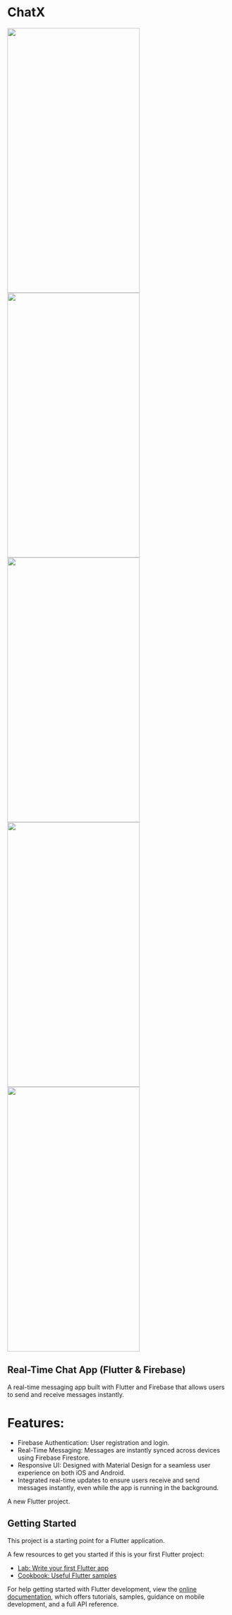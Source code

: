 # ChatX


<img src="https://github.com/user-attachments/assets/b6a4d4d0-28c4-4dfa-9c95-3d205b55e2fa" width="300" height="600">
<img src="https://github.com/user-attachments/assets/cb766178-3711-4710-8011-c3d035e20b12" width="300" height="600">
<img src="https://github.com/user-attachments/assets/850e279c-9608-4b47-9022-c3d9e6e19420" width="300" height="600">
<img src="https://github.com/user-attachments/assets/0a94906e-ccbe-46a9-853b-6410a640d774" width="300" height="600">
<img src="https://github.com/user-attachments/assets/059e05cc-c6bd-42c6-9444-fc099505bcc7" width="300" height="600">


## Real-Time Chat App (Flutter & Firebase)
A real-time messaging app built with Flutter and Firebase that allows users to send and receive messages instantly.

# Features:
- Firebase Authentication: User registration and login.
- Real-Time Messaging: Messages are instantly synced across devices using Firebase Firestore.
- Responsive UI: Designed with Material Design for a seamless user experience on both iOS and Android.
- Integrated real-time updates to ensure users receive and send messages instantly, even while the app is running in the background.

A new Flutter project.

## Getting Started

This project is a starting point for a Flutter application.

A few resources to get you started if this is your first Flutter project:

- [Lab: Write your first Flutter app](https://docs.flutter.dev/get-started/codelab)
- [Cookbook: Useful Flutter samples](https://docs.flutter.dev/cookbook)

For help getting started with Flutter development, view the
[online documentation](https://docs.flutter.dev/), which offers tutorials,
samples, guidance on mobile development, and a full API reference.
